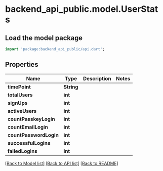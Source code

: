 # backend_api_public.model.UserStats

## Load the model package
```dart
import 'package:backend_api_public/api.dart';
```

## Properties
Name | Type | Description | Notes
------------ | ------------- | ------------- | -------------
**timePoint** | **String** |  | 
**totalUsers** | **int** |  | 
**signUps** | **int** |  | 
**activeUsers** | **int** |  | 
**countPasskeyLogin** | **int** |  | 
**countEmailLogin** | **int** |  | 
**countPasswordLogin** | **int** |  | 
**successfulLogins** | **int** |  | 
**failedLogins** | **int** |  | 

[[Back to Model list]](../README.md#documentation-for-models) [[Back to API list]](../README.md#documentation-for-api-endpoints) [[Back to README]](../README.md)


